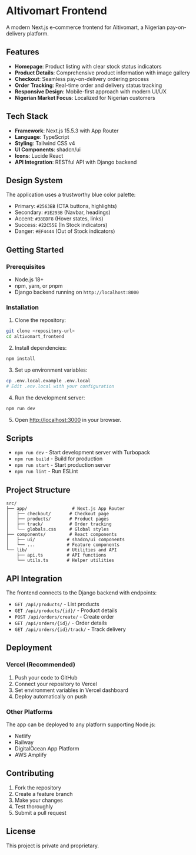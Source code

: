 # Altivomart Frontend

A modern Next.js e-commerce frontend for Altivomart, a Nigerian pay-on-delivery platform.

## Features

- **Homepage**: Product listing with clear stock status indicators
- **Product Details**: Comprehensive product information with image gallery
- **Checkout**: Seamless pay-on-delivery ordering process
- **Order Tracking**: Real-time order and delivery status tracking
- **Responsive Design**: Mobile-first approach with modern UI/UX
- **Nigerian Market Focus**: Localized for Nigerian customers

## Tech Stack

- **Framework**: Next.js 15.5.3 with App Router
- **Language**: TypeScript
- **Styling**: Tailwind CSS v4
- **UI Components**: shadcn/ui
- **Icons**: Lucide React
- **API Integration**: RESTful API with Django backend

## Design System

The application uses a trustworthy blue color palette:
- Primary: `#2563EB` (CTA buttons, highlights)
- Secondary: `#1E293B` (Navbar, headings)
- Accent: `#38BDF8` (Hover states, links)
- Success: `#22C55E` (In Stock indicators)
- Danger: `#EF4444` (Out of Stock indicators)

## Getting Started

### Prerequisites

- Node.js 18+ 
- npm, yarn, or pnpm
- Django backend running on `http://localhost:8000`

### Installation

1. Clone the repository:
```bash
git clone <repository-url>
cd altivomart_frontend
```

2. Install dependencies:
```bash
npm install
```

3. Set up environment variables:
```bash
cp .env.local.example .env.local
# Edit .env.local with your configuration
```

4. Run the development server:
```bash
npm run dev
```

5. Open [http://localhost:3000](http://localhost:3000) in your browser.

## Scripts

- `npm run dev` - Start development server with Turbopack
- `npm run build` - Build for production
- `npm run start` - Start production server
- `npm run lint` - Run ESLint

## Project Structure

```
src/
├── app/                 # Next.js App Router
│   ├── checkout/       # Checkout page
│   ├── products/       # Product pages
│   ├── track/          # Order tracking
│   └── globals.css     # Global styles
├── components/         # React components
│   ├── ui/            # shadcn/ui components
│   └── ...            # Feature components
└── lib/               # Utilities and API
    ├── api.ts         # API functions
    └── utils.ts       # Helper utilities
```

## API Integration

The frontend connects to the Django backend with endpoints:
- `GET /api/products/` - List products
- `GET /api/products/{id}/` - Product details
- `POST /api/orders/create/` - Create order
- `GET /api/orders/{id}/` - Order details
- `GET /api/orders/{id}/track/` - Track delivery

## Deployment

### Vercel (Recommended)

1. Push your code to GitHub
2. Connect your repository to Vercel
3. Set environment variables in Vercel dashboard
4. Deploy automatically on push

### Other Platforms

The app can be deployed to any platform supporting Node.js:
- Netlify
- Railway
- DigitalOcean App Platform
- AWS Amplify

## Contributing

1. Fork the repository
2. Create a feature branch
3. Make your changes
4. Test thoroughly
5. Submit a pull request

## License

This project is private and proprietary.
